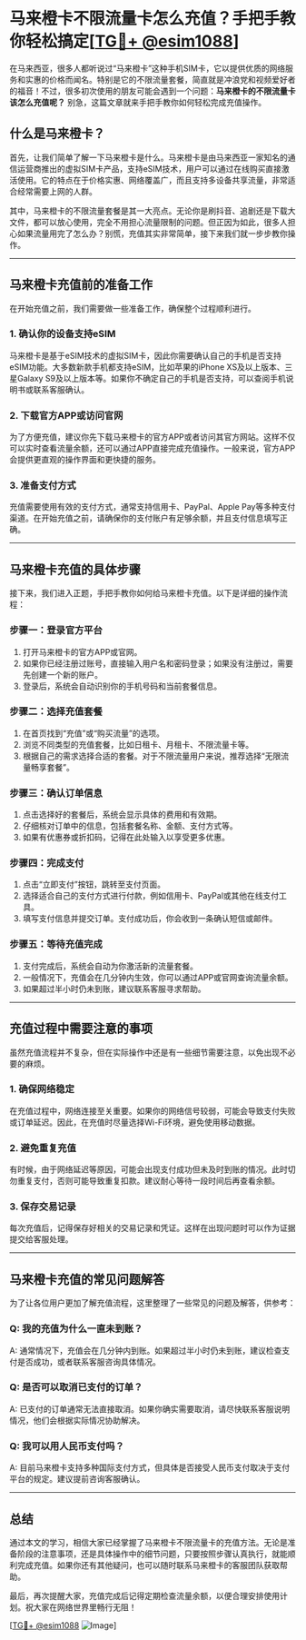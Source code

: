 # 马来橙卡不限流量卡怎么充值？手把手教你轻松搞定[[TG💪+ @esim1088](https://t.me/s/esim1088)]

在马来西亚，很多人都听说过“马来橙卡”这种手机SIM卡，它以提供优质的网络服务和实惠的价格而闻名。特别是它的不限流量套餐，简直就是冲浪党和视频爱好者的福音！不过，很多初次使用的朋友可能会遇到一个问题：**马来橙卡的不限流量卡该怎么充值呢？** 别急，这篇文章就来手把手教你如何轻松完成充值操作。

## 什么是马来橙卡？

首先，让我们简单了解一下马来橙卡是什么。马来橙卡是由马来西亚一家知名的通信运营商推出的虚拟SIM卡产品，支持eSIM技术，用户可以通过在线购买直接激活使用。它的特点在于价格实惠、网络覆盖广，而且支持多设备共享流量，非常适合经常需要上网的人群。

其中，马来橙卡的不限流量套餐是其一大亮点。无论你是刷抖音、追剧还是下载大文件，都可以放心使用，完全不用担心流量限制的问题。但正因为如此，很多人担心如果流量用完了怎么办？别慌，充值其实非常简单，接下来我们就一步步教你操作。

---

## 马来橙卡充值前的准备工作

在开始充值之前，我们需要做一些准备工作，确保整个过程顺利进行。

### 1. 确认你的设备支持eSIM
马来橙卡是基于eSIM技术的虚拟SIM卡，因此你需要确认自己的手机是否支持eSIM功能。大多数新款手机都支持eSIM，比如苹果的iPhone XS及以上版本、三星Galaxy S9及以上版本等。如果你不确定自己的手机是否支持，可以查阅手机说明书或联系客服确认。

### 2. 下载官方APP或访问官网
为了方便充值，建议你先下载马来橙卡的官方APP或者访问其官方网站。这样不仅可以实时查看流量余额，还可以通过APP直接完成充值操作。一般来说，官方APP会提供更直观的操作界面和更快捷的服务。

### 3. 准备支付方式
充值需要使用有效的支付方式，通常支持信用卡、PayPal、Apple Pay等多种支付渠道。在开始充值之前，请确保你的支付账户有足够余额，并且支付信息填写正确。

---

## 马来橙卡充值的具体步骤

接下来，我们进入正题，手把手教你如何给马来橙卡充值。以下是详细的操作流程：

### 步骤一：登录官方平台
1. 打开马来橙卡的官方APP或官网。
2. 如果你已经注册过账号，直接输入用户名和密码登录；如果没有注册过，需要先创建一个新的账户。
3. 登录后，系统会自动识别你的手机号码和当前套餐信息。

### 步骤二：选择充值套餐
1. 在首页找到“充值”或“购买流量”的选项。
2. 浏览不同类型的充值套餐，比如日租卡、月租卡、不限流量卡等。
3. 根据自己的需求选择合适的套餐。对于不限流量用户来说，推荐选择“无限流量畅享套餐”。

### 步骤三：确认订单信息
1. 点击选择好的套餐后，系统会显示具体的费用和有效期。
2. 仔细核对订单中的信息，包括套餐名称、金额、支付方式等。
3. 如果有优惠券或折扣码，记得在此处输入以享受更多优惠。

### 步骤四：完成支付
1. 点击“立即支付”按钮，跳转至支付页面。
2. 选择适合自己的支付方式进行付款，例如信用卡、PayPal或其他在线支付工具。
3. 填写支付信息并提交订单。支付成功后，你会收到一条确认短信或邮件。

### 步骤五：等待充值完成
1. 支付完成后，系统会自动为你激活新的流量套餐。
2. 一般情况下，充值会在几分钟内生效，你可以通过APP或官网查询流量余额。
3. 如果超过半小时仍未到账，建议联系客服寻求帮助。

---

## 充值过程中需要注意的事项

虽然充值流程并不复杂，但在实际操作中还是有一些细节需要注意，以免出现不必要的麻烦。

### 1. 确保网络稳定
在充值过程中，网络连接至关重要。如果你的网络信号较弱，可能会导致支付失败或订单延迟。因此，在充值时尽量选择Wi-Fi环境，避免使用移动数据。

### 2. 避免重复充值
有时候，由于网络延迟等原因，可能会出现支付成功但未及时到账的情况。此时切勿重复支付，否则可能导致重复扣款。建议耐心等待一段时间后再查看余额。

### 3. 保存交易记录
每次充值后，记得保存好相关的交易记录和凭证。这样在出现问题时可以作为证据提交给客服处理。

---

## 马来橙卡充值的常见问题解答

为了让各位用户更加了解充值流程，这里整理了一些常见的问题及解答，供参考：

### Q: 我的充值为什么一直未到账？
A: 通常情况下，充值会在几分钟内到账。如果超过半小时仍未到账，建议检查支付是否成功，或者联系客服咨询具体情况。

### Q: 是否可以取消已支付的订单？
A: 已支付的订单通常无法直接取消。如果你确实需要取消，请尽快联系客服说明情况，他们会根据实际情况协助解决。

### Q: 我可以用人民币支付吗？
A: 目前马来橙卡支持多种国际支付方式，但具体是否接受人民币支付取决于支付平台的规定。建议提前咨询客服确认。

---

## 总结

通过本文的学习，相信大家已经掌握了马来橙卡不限流量卡的充值方法。无论是准备阶段的注意事项，还是具体操作中的细节问题，只要按照步骤认真执行，就能顺利完成充值。如果你还有其他疑问，也可以随时联系马来橙卡的客服团队获取帮助。

最后，再次提醒大家，充值完成后记得定期检查流量余额，以便合理安排使用计划。祝大家在网络世界里畅行无阻！

[[TG💪+ @esim1088](https://t.me/s/esim1088) ![Image](https://i.postimg.cc/4NQfJmqS/Snipaste-2025-05-13-00-14-12.png)]